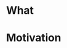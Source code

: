 # What

<!-- Please describe what this change will do. -->

# Motivation

<!--
  Please describe the motivation for this change.
  If you have documentation (or a GitHub issue) related to this change, please give its URL.
-->

